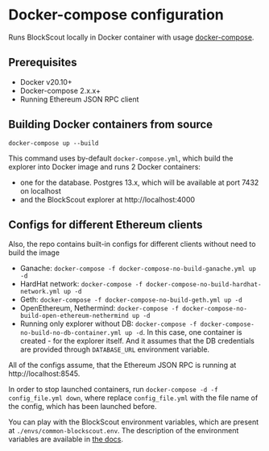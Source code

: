 # Docker-compose configuration

Runs BlockScout locally in Docker container with usage [docker-compose](https://github.com/docker/compose).

## Prerequisites
- Docker v20.10+
- Docker-compose 2.x.x+
- Running Ethereum JSON RPC client

## Building Docker containers from source
```
docker-compose up --build
```

This command uses by-default `docker-compose.yml`, which build the explorer into Docker image and runs 2 Docker containers:
- one for the database. Postgres 13.x, which will be available at port 7432 on localhost
- and the BlockScout explorer at http://localhost:4000

## Configs for different Ethereum clients
Also, the repo contains built-in configs for different clients without need to build the image
- Ganache: `docker-compose -f docker-compose-no-build-ganache.yml up -d`
- HardHat network: `docker-compose -f docker-compose-no-build-hardhat-network.yml up -d`
- Geth: `docker-compose -f docker-compose-no-build-geth.yml up -d`
- OpenEthereum, Nethermind: `docker-compose -f docker-compose-no-build-open-ethereum-nethermind up -d`
- Running only explorer without DB: `docker-compose -f docker-compose-no-build-no-db-container.yml up -d`. In this case, one container is created - for the explorer itself. And it assumes that the DB credentials are provided through `DATABASE_URL` environment variable.

All of the configs assume, that the Ethereum JSON RPC is running at http://localhost:8545.

In order to stop launched containers, run `docker-compose -d -f config_file.yml down`, where replace `config_file.yml` with the file name of the config, which has been launched before.

You can play with the BlockScout environment variables, which are present at `./envs/common-blockscout.env`. The description of the environment variables are available in [the docs](https://docs.blockscout.com/for-developers/information-and-settings/env-variables).
